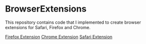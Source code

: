 # BrowserExtensions
This repository contains code that I implemented to create browser extensions for Safari, Firefox and Chrome.

[Firefox Extension](https://github.com/DinDev3/BrowserExtensions/tree/development/FirefoxExtension)
[Chrome Extension](https://github.com/DinDev3/BrowserExtensions/tree/development/ChromeExtension/Start)
[Safari Extension](https://github.com/DinDev3/BrowserExtensions/tree/development/SafariExtension/FB%20View%20Controller)
